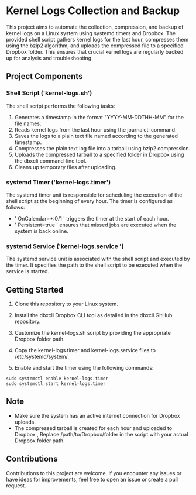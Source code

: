 
# Kernel Logs Collection and Backup

This project aims to automate the collection, compression, and backup of kernel logs on a Linux system using systemd timers and Dropbox. The provided shell script gathers kernel logs for the last hour, compresses them using the bzip2 algorithm, and uploads the compressed file to a specified Dropbox folder. This ensures that crucial kernel logs are regularly backed up for analysis and troubleshooting.


## Project Components
### Shell Script ('kernel-logs.sh')

The shell script performs the following tasks:

1. Generates a timestamp in the format "YYYY-MM-DDTHH-MM" for the file names.   
2. Reads kernel logs from the last hour using the journalctl command.  
3. Saves the logs to a plain text file named according to the generated timestamp.    
4. Compresses the plain text log file into a tarball using bzip2 compression.    
5. Uploads the compressed tarball to a specified folder in Dropbox using the dbxcli command-line tool.    
6. Cleans up temporary files after uploading.

### systemd Timer ('kernel-logs.timer')

The systemd timer unit is responsible for scheduling the execution of the shell script at the beginning of every hour.
The timer is configured as follows:

- ' OnCalendar=*:0/1 ' triggers the timer at the start of each hour.
- ' Persistent=true ' ensures that missed jobs are executed when the system is back online.

### systemd Service ('kernel-logs.service ')

The systemd service unit is associated with the shell script and executed by the timer. It specifies the path to the shell script to be executed when the service is started.



## Getting Started

1. Clone this repository to your Linux system.

2. Install the dbxcli Dropbox CLI tool as detailed in the dbxcli GitHub repository.

3. Customize the kernel-logs.sh script by providing the appropriate Dropbox folder path.

4. Copy the kernel-logs.timer and kernel-logs.service files to /etc/systemd/system/.

5. Enable and start the timer using the following commands:
```
sudo systemctl enable kernel-logs.timer
sudo systemctl start kernel-logs.timer

```


## Note
-  Make sure the system has an active internet connection for Dropbox uploads.
-  The compressed tarball is created for each hour and uploaded to Dropbox , Replace /path/to/Dropbox/folder in the script with your actual Dropbox folder path.

## Contributions

Contributions to this project are welcome. If you encounter any issues or have ideas for improvements, feel free to open an issue or create a pull request.
